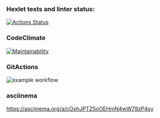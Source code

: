 ### Hexlet tests and linter status:
[![Actions Status](https://github.com/XazAger/frontend-project-lvl1/workflows/hexlet-check/badge.svg)](https://github.com/XazAger/frontend-project-lvl1/actions)

### CodeClimate
[![Maintainability](https://api.codeclimate.com/v1/badges/a99a88d28ad37a79dbf6/maintainability)](https://codeclimate.com/github/codeclimate/codeclimate/maintainability)

### GitActions
![example workflow](https://github.com/github/docs/actions/workflows/main.yml/badge.svg)

### asciinema
https://asciinema.org/a/cOxhJPTZ5oOEHmN4wW79zP4sy